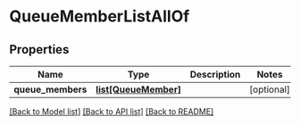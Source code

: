# QueueMemberListAllOf

## Properties
Name | Type | Description | Notes
------------ | ------------- | ------------- | -------------
**queue_members** | [**list[QueueMember]**](QueueMember.md) |  | [optional] 

[[Back to Model list]](../README.md#documentation-for-models) [[Back to API list]](../README.md#documentation-for-api-endpoints) [[Back to README]](../README.md)


